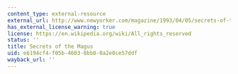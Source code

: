 ```yaml
---
content_type: external-resource
external_url: http://www.newyorker.com/magazine/1993/04/05/secrets-of-the-magus
has_external_license_warning: true
license: https://en.wikipedia.org/wiki/All_rights_reserved
status: ''
title: Secrets of the Magus
uid: e6194cf4-f05b-4603-8bb8-0a2e0ce57ddf
wayback_url: ''
---
```

